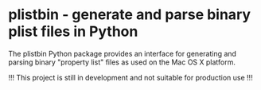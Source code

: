 # plistbin - generate and parse binary plist files in Python #

The plistbin Python package provides an interface for generating and parsing
binary "property list" files as used on the Mac OS X platform.

!!! This project is still in development and not suitable for production use !!!
